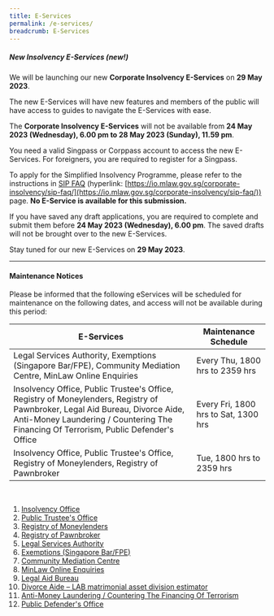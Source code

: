 ```yaml
---
title: E-Services
permalink: /e-services/
breadcrumb: E-Services
---
```

<!--#### **Urgent Maintenance Notice**
Please be informed that the following eServices will be unavailable for urgent maintenance on the following date, and access will not be available during this period: 


| eServices | Maintenance Schedule | <br>
| -------- | -------- | -------- |
| Insolvency Office, Public Trustee's Office, Registry of Moneylenders, Registry of Pawnbroker     |  22 May, Mon 0800 hrs to 24 May, Wed 0900 hrs -->


##### **New Insolvency E-Services (new!)**

We will be launching our new **Corporate Insolvency E-Services** on **29 May 2023**.

The new E-Services will have new features and members of the public will have access to guides to navigate the E-Services with ease. 

The **Corporate Insolvency E-Services** will not be available from **24 May 2023 (Wednesday), 6.00 pm to 28 May 2023 (Sunday), 11.59 pm**.

You need a valid Singpass or Corppass account to access the new E-Services. For foreigners, you are required to register for a Singpass.

To apply for the Simplified Insolvency Programme, please refer to the instructions in [SIP FAQ](https://io.mlaw.gov.sg/corporate-insolvency/sip-faq/) (hyperlink: [https://io.mlaw.gov.sg/corporate-insolvency/sip-faq/](https://io.mlaw.gov.sg/corporate-insolvency/sip-faq/)) page. **No E-Service is available for this submission.**

If you have saved any draft applications, you are required to complete and submit them before **24 May 2023 (Wednesday), 6.00 pm**. The saved drafts will not be brought over to the new E-Services.

Stay tuned for our new E-Services on **29 May 2023**.
<hr>

#### **Maintenance Notices**
Please be informed that the following eServices will be scheduled for  maintenance on the following dates, and access will not be available during this period: 

| E-Services | Maintenance Schedule |
| -------- | -------- |
| Legal Services Authority, Exemptions (Singapore Bar/FPE), Community Mediation Centre, MinLaw Online Enquiries     | Every Thu, 1800 hrs to 2359 hrs     |
| Insolvency Office, Public Trustee's Office, Registry of Moneylenders, Registry of Pawnbroker, Legal Aid Bureau, Divorce Aide,  Anti-Money Laundering / Countering The Financing Of Terrorism, Public Defender's Office    | Every Fri, 1800 hrs to Sat, 1300 hrs     |
| Insolvency Office, Public Trustee's Office, Registry of Moneylenders, Registry of Pawnbroker    | Tue, 1800 hrs to 2359 hrs     | 

 
<br>

1. [Insolvency Office](https://eservices.mlaw.gov.sg/io/)	
2. [Public Trustee's Office](https://eservices.mlaw.gov.sg/pto/)
3. [Registry of Moneylenders](https://eservices.mlaw.gov.sg/rom/)	
4. [Registry of Pawnbroker](https://eservices.mlaw.gov.sg/rop/)	
5. [Legal Services Authority](https://eservices.mlaw.gov.sg/lsra/lsra-home)	
6. [Exemptions (Singapore Bar/FPE)](https://eservices.mlaw.gov.sg/li/ems/application/exemption.aspx) 	
7. [Community Mediation Centre](https://cmc.mlaw.gov.sg/e-services/apply-online/)
8. [MinLaw Online Enquiries](https://go.gov.sg/contactminlaw)
9. [Legal Aid Bureau](https://eservices.mlaw.gov.sg/labesvc/)	
10. [Divorce Aide – LAB matrimonial asset division estimator](https://eservices.mlaw.gov.sg/labesvc/common/loadDivorceAIDEv2.do)
11. [Anti-Money Laundering / Countering The Financing Of Terrorism](https://acd.mlaw.gov.sg)
12. [Public Defender's Office](https://go.gov.sg/applypdo)